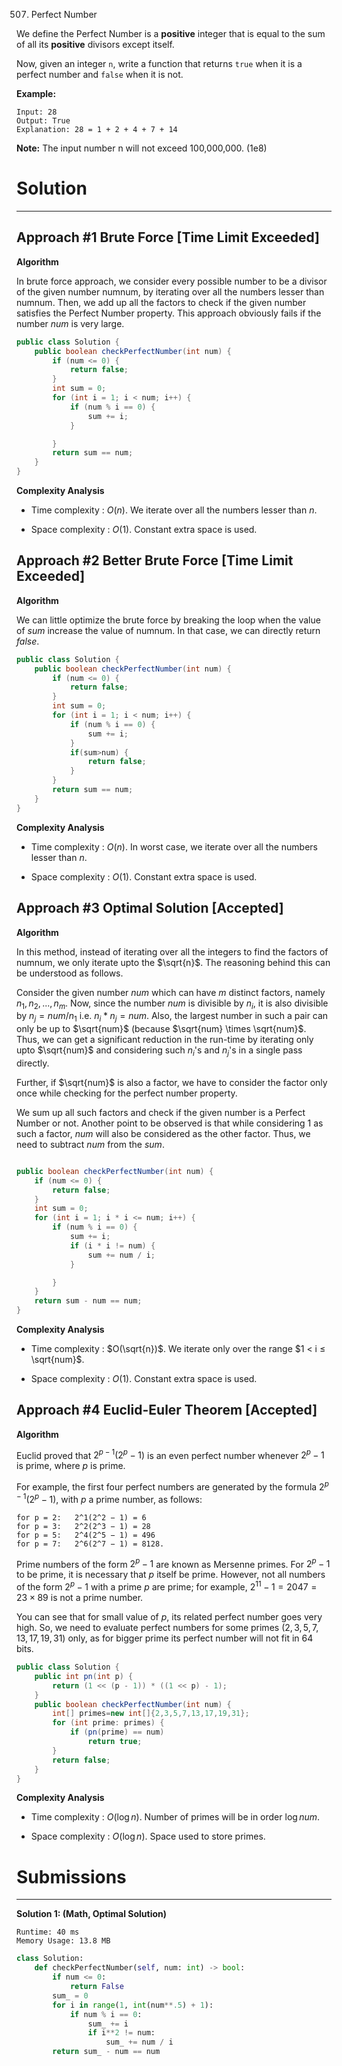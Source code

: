 507. Perfect Number

We define the Perfect Number is a **positive** integer that is equal to the sum of all its **positive** divisors except itself.

Now, given an integer `n`, write a function that returns `true` when it is a perfect number and `false` when it is not.

**Example:**
```
Input: 28
Output: True
Explanation: 28 = 1 + 2 + 4 + 7 + 14
```

**Note:** The input number n will not exceed 100,000,000. (1e8)

# Solution
---
## Approach #1 Brute Force [Time Limit Exceeded]
**Algorithm**

In brute force approach, we consider every possible number to be a divisor of the given number numnum, by iterating over all the numbers lesser than numnum. Then, we add up all the factors to check if the given number satisfies the Perfect Number property. This approach obviously fails if the number $num$ is very large.


```java
public class Solution {
    public boolean checkPerfectNumber(int num) {
        if (num <= 0) {
            return false;
        }
        int sum = 0;
        for (int i = 1; i < num; i++) {
            if (num % i == 0) {
                sum += i;
            }

        }
        return sum == num;
    }
}
```

**Complexity Analysis**

* Time complexity : $O(n)$. We iterate over all the numbers lesser than $n$.

* Space complexity : $O(1)$. Constant extra space is used.

## Approach #2 Better Brute Force [Time Limit Exceeded]
**Algorithm**

We can little optimize the brute force by breaking the loop when the value of $sum$ increase the value of numnum. In that case, we can directly return $false$.

```java
public class Solution {
    public boolean checkPerfectNumber(int num) {
        if (num <= 0) {
            return false;
        }
        int sum = 0;
        for (int i = 1; i < num; i++) {
            if (num % i == 0) {
                sum += i;
            }
            if(sum>num) {
                return false;
            }
        }
        return sum == num;
    }
}
```

**Complexity Analysis**

* Time complexity : $O(n)$. In worst case, we iterate over all the numbers lesser than $n$.

* Space complexity : $O(1)$. Constant extra space is used.

## Approach #3 Optimal Solution [Accepted]
**Algorithm**

In this method, instead of iterating over all the integers to find the factors of numnum, we only iterate upto the $\sqrt{n}$. The reasoning behind this can be understood as follows.

Consider the given number $num$ which can have $m$ distinct factors, namely $n_1, n_2,..., n_m$. Now, since the number $num$ is divisible by $n_i$, it is also divisible by $n_j=num/n_1$ i.e. $n_i*n_j=num$. Also, the largest number in such a pair can only be up to $\sqrt{num}$ (because $\sqrt{num} \times \sqrt{num}$. Thus, we can get a significant reduction in the run-time by iterating only upto $\sqrt{num}$ and considering such $n_i$'s and $n_j$'s in a single pass directly.

Further, if $\sqrt{num}$ is also a factor, we have to consider the factor only once while checking for the perfect number property.

We sum up all such factors and check if the given number is a Perfect Number or not. Another point to be observed is that while considering 1 as such a factor, $num$ will also be considered as the other factor. Thus, we need to subtract $num$ from the $sum$.

```java

public boolean checkPerfectNumber(int num) {
    if (num <= 0) {
        return false;
    }
    int sum = 0;
    for (int i = 1; i * i <= num; i++) {
        if (num % i == 0) {
            sum += i;
            if (i * i != num) {
                sum += num / i;
            }

        }
    }
    return sum - num == num;
}
```

**Complexity Analysis**

* Time complexity : $O(\sqrt{n})$. We iterate only over the range $1 < i ≤ \sqrt{num}$.

* Space complexity : $O(1)$. Constant extra space is used.

## Approach #4 Euclid-Euler Theorem [Accepted]
**Algorithm**

Euclid proved that $2^{p−1}(2^p − 1)$ is an even perfect number whenever $2^p − 1$ is prime, where $p$ is prime.

For example, the first four perfect numbers are generated by the formula $2^{p−1}(2^p − 1)$, with $p$ a prime number, as follows:

```
for p = 2:   2^1(2^2 − 1) = 6
for p = 3:   2^2(2^3 − 1) = 28
for p = 5:   2^4(2^5 − 1) = 496
for p = 7:   2^6(2^7 − 1) = 8128.
```

Prime numbers of the form $2^p − 1$ are known as Mersenne primes. For $2^p − 1$ to be prime, it is necessary that $p$ itself be prime. However, not all numbers of the form $2^p − 1$ with a prime $p$ are prime; for example, $2^{11} − 1 = 2047 = 23 × 89$ is not a prime number.

You can see that for small value of $p$, its related perfect number goes very high. So, we need to evaluate perfect numbers for some primes $(2, 3, 5, 7, 13, 17, 19, 31)$ only, as for bigger prime its perfect number will not fit in 64 bits.

```java
public class Solution {
    public int pn(int p) {
        return (1 << (p - 1)) * ((1 << p) - 1);
    }
    public boolean checkPerfectNumber(int num) {
        int[] primes=new int[]{2,3,5,7,13,17,19,31};
        for (int prime: primes) {
            if (pn(prime) == num)
                return true;
        }
        return false;
    }
}
```

**Complexity Analysis**

* Time complexity : $O(\log{n})$. Number of primes will be in order $\log{num}$.

* Space complexity : $O(\log{n})$. Space used to store primes.

# Submissions
---
**Solution 1: (Math, Optimal Solution)**
```
Runtime: 40 ms
Memory Usage: 13.8 MB
```
```python
class Solution:
    def checkPerfectNumber(self, num: int) -> bool:
        if num <= 0:
            return False
        sum_ = 0
        for i in range(1, int(num**.5) + 1):
            if num % i == 0:
                sum_ += i
                if i**2 != num:
                    sum_ += num / i
        return sum_ - num == num
```
